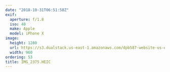 ```yaml
---
date: "2018-10-31T06:51:58Z"
exif:
  aperture: f/1.8
  iso: 40
  make: Apple
  model: iPhone X
image:
  height: 1280
  url: https://s3.dualstack.us-east-1.amazonaws.com/dpb587-website-us-east-1/asset/gallery/2018-europe-trip/0554cfad-66cc-9dce-e792-f6a58d57e3d3~1280.jpg
  width: 960
ordering: 53
title: IMG_2375.HEIC
---
```


